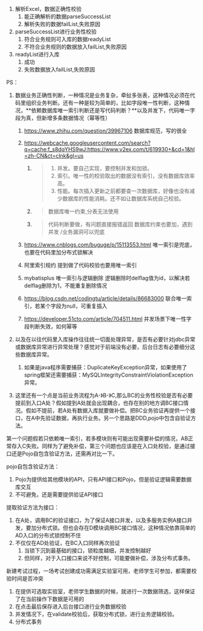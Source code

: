 1. 解析Excel，数据正确性校验
   1. 能正确解析的数据parseSuccessList
   2. 解析失败的数据failList,失败原因
2. parseSuccessList进行业务性校验
   1. 符合业务规则可入库的数据readyList
   2. 不符合业务规则的数据放入failList,失败原因
3. readyList进行入库
   1. 成功
   2. 失败数据放入failList,失败原因



PS：

1. 数据业务正确性判断，一种情况是业务复杂，牵扯多张表，这种情况必须在代码里组织业务判断。还有一种是较为简单的，比如字段唯一性判断，这种情况，**依赖数据库唯一索引判断还是写代码判断？**以及并发下，代码唯一字段为真，但新增多条数据情况（幂等性）
   1. https://www.zhihu.com/question/39967106 数据库规范，写的很全

   2. https://webcache.googleusercontent.com/search?q=cache:f_s8dqYHS9wJ:https://www.v2ex.com/t/619930+&cd=1&hl=zh-CN&ct=clnk&gl=us

      1. > 1.  并发。要自己实现，要控制并发和加锁。
         > 2.  索引。唯一性的校验取出的数据没有索引，没有数据库效率高。
         > 3.  性能。每次插入更新之前都要查一次数据库，好像也没有减少数据库的性能消耗。还不如让数据库系统自己校验。

      2. > 数据库唯一约束,分表无法使用

      3. > 代码判断要做，有问题直接报错返回
         > 数据库约束也要加，遇到并发 /业务漏洞可以兜底

   3. https://www.cnblogs.com/buguge/p/15113553.html 唯一索引是兜底，也要在代码里加分布式锁解决

   4. 阿里索引规约 提到做了代码校验也要用唯一索引

   5. mybatisplus 唯一索引与逻辑删除 逻辑删除时delflag值为id，以解决若delflag删除为1，不能重复删除情况

   6. https://blog.csdn.net/codingtu/article/details/86683000 联合唯一索引，若某个字段为null，可重复插入

   7. https://developer.51cto.com/article/704511.html 并发场景下唯一性字段判断失效，如何幂等

2. 以及在以往代码里入库操作往往统一切面处理异常，是否有必要针对jdbc异常或数据库异常进行异常处理？感觉对于前端没有必要，后台日志有必要细分这些数据库异常。
   1. 如果是java程序需要捕获：DuplicateKeyException异常，如果使用了spring框架还需要捕获：MySQLIntegrityConstraintViolationException异常。

3. 这里还有一个点是当前业务流程为A-》B-》C,那么BC的业务性校验是否有必要提前到入口A处？假如提到A处就会出现耦合，也存在别的地方调BC接口情况。假如不提前，若A处有数据入库就要做补偿。把BC业务验证再提供一个接口，在A中先验证数据，再执行业务。另一个思路是DDD,pojo中包含自验证方法。



第一个问题假若只依赖唯一索引，若多模块则有可能出现需要补偿的情况，AB正常存入C失败。同样为了避免补偿，第三个问题也应该是在入口处校验，是通过接口还是Pojo自包含验证方法，还需再对比一下。

pojo自包含验证方法：

1. Pojo为提供给其他模块的API，只有API接口和Pojo，但是验证逻辑需要数据库交互
2. 不可避免，还是需要提供验证API接口

提取验证方法为接口：

1. 在A处，调用BC的验证接口，为了保证A接口并发，以及多服务实例A接口并发，要加分布式锁。但也会存在D模块调用BC接口情况，这种情况依靠简单的AD入口的分布式锁控制不住
2. 不仅仅在AD处验证，在BC入口同样再次验证
   1. 当锁下沉到最基础的接口，锁粒度越细，并发控制越好
   2. 但同样，对于入口接口来说不好控制，可能要做补偿，涉及分布式事务。



新建考试过程，一场考试创建成功需满足实验室可用，老师学生可参加，都需要校验时间是否冲突

1. 在提供可选取实验室，老师学生数据的时候，就进行一次数据筛选，这样保证了在当前操作下数据是可用的
2. 在点击最后保存进入后台接口进行业务数据校验
3. 并发情况下，在validate校验后，获取分布式锁，进行业务逻辑校验。
4. 分布式事务
